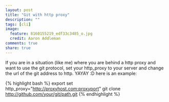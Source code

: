 ```yaml
---
layout: post
title: "Git with http proxy"
description: ""
tags: [cli]
image:
  feature: 8160155219_edf33c3485_o.jpg
  credit: Aaron Addleman
comments: true
share: true
---
```



If you are in a situation (like me) where you are behind a http proxy and want to use the git protocol, set your http_proxy to your server and change the url of the git address to http. YAYAY :D
here is an example:

{% highlight bash %}
    export set http_proxy="http://proxyhost.com:proxyport"
    git clone http://github.com/your/git/path.git
{% endhighlight %}
